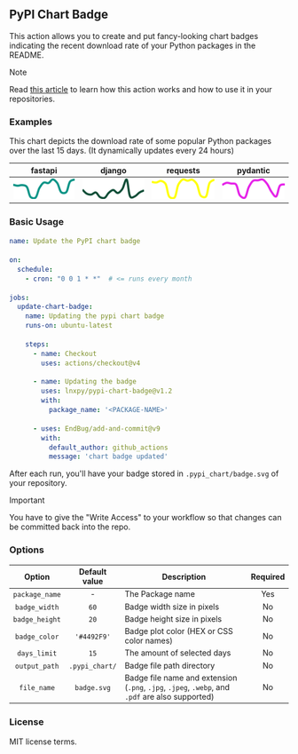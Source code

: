 ## PyPI Chart Badge

This action allows you to create and put fancy-looking chart badges indicating the recent download rate of your Python packages in the README.

> [!NOTE]
> Read [this article](https://blog.imsadra.me/display-your-package-download-rate-on-github) to learn how this action works and how to use it in your repositories.

### Examples
This chart depicts the download rate of some popular Python packages over the last 15 days. (It dynamically updates every 24 hours)

| fastapi | django | requests | pydantic |
| ------- | ------ | -------- | ---- |
| ![](.pypi_chart/artifact/fastapi_badge.svg) | ![](.pypi_chart/artifact/django_badge.svg) | ![](.pypi_chart/artifact/requests_badge.svg) | ![](.pypi_chart/artifact/pydantic_badge.svg) |


### Basic Usage
```yml
name: Update the PyPI chart badge

on:
  schedule:
    - cron: "0 0 1 * *"  # <= runs every month

jobs:
  update-chart-badge:
    name: Updating the pypi chart badge
    runs-on: ubuntu-latest

    steps:
      - name: Checkout
        uses: actions/checkout@v4

      - name: Updating the badge
        uses: lnxpy/pypi-chart-badge@v1.2
        with:
          package_name: '<PACKAGE-NAME>'

      - uses: EndBug/add-and-commit@v9
        with:
          default_author: github_actions
          message: 'chart badge updated'

```

After each run, you'll have your badge stored in `.pypi_chart/badge.svg` of your repository.

> [!IMPORTANT]
> You have to give the "Write Access" to your workflow so that changes can be committed back into the repo.

### Options

| Option         | Default value  | Description                                                                                     | Required |
| :------------: | :------------: |-------------------------------------------------------------------------------------------------|:--------:|
| `package_name` | -              | The Package name                                                                                | Yes      |
| `badge_width`  | `60`           | Badge width size in pixels                                                                      | No       |
| `badge_height` | `20`           | Badge height size in pixels                                                                     | No       |
| `badge_color`  | `'#4492F9'`    | Badge plot color (HEX or CSS color names)                                                       | No       |
| `days_limit`   | `15`           | The amount of selected days                                                                     | No       |
| `output_path`  | `.pypi_chart/` | Badge file path directory                                                                       | No       |
| `file_name`    | `badge.svg`    | Badge file name and extension (`.png`, `.jpg`, `.jpeg`, `.webp`, and `.pdf` are also supported) | No       |

### License
MIT license terms.
